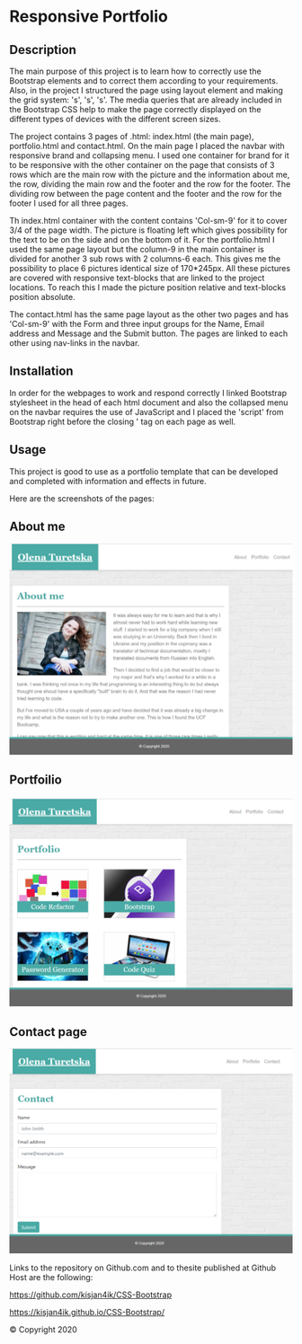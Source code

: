 # Responsive Portfolio

## Description 


The main purpose of this project is to learn how to correctly use the Bootstrap elements and to correct them according to your requirements. Also, in the project I structured the page using layout element and making the grid system: 's', 's', 's'. The media queries that are already included in the Bootstrap CSS help to make the page correctly displayed on the different types of devices with the different screen sizes.

The project contains 3 pages of .html: index.html (the main page), portfolio.html and contact.html.
On the main page I placed the navbar with responsive brand and collapsing menu. I used one container for brand for it to be responsive with the other container on the page that consists of 3 rows which are the main row with the picture and the information about me, the row, dividing the main row and the footer and the row for the footer. The dividing row between the page content and the footer and the row for the footer I used for all three pages.

Th index.html container with the content contains 'Col-sm-9' for it to cover 3/4 of the page width. The picture is floating left which gives possibility for the text to be on the side and on the bottom of it.
For the portfolio.html I used the same page layout but the column-9 in the main container is divided for another 3 sub rows with 2 columns-6 each. This gives me the possibility to place 6 pictures identical size of 170*245px. All these pictures are covered with responsive text-blocks that are linked to the project locations. To reach this I made the picture position relative and text-blocks position absolute.

The contact.html has the same page layout as the other two pages and has 'Col-sm-9' with the Form and three input groups for the Name, Email address and Message and the Submit button.
The pages are linked to each other using nav-links in the navbar.




## Installation

In order for the webpages to work and respond correctly I linked Bootstrap stylesheet in the head of each html document and also the collapsed menu on the navbar requires the use of JavaScript and I placed the 'script' from Bootstrap right before the closing ' tag on each page as well.

## Usage 

This project is good to use as a portfolio template that can be developed and completed with information and effects in future. 

Here are the screenshots of the pages:

## About me
![Main page](assets/images/Screenshot_Readme_1.PNG)


## Portfoilio
![Portfolio page](assets/images/Screenshot_Readme_2.PNG)



## Contact page
![Contact page](assets/images/Screenshot_Readme_3.PNG)





Links to the repository on Github.com and to thesite published  at Github Host are the following:

 https://github.com/kisjan4ik/CSS-Bootstrap

 https://kisjan4ik.github.io/CSS-Bootstrap/

© Copyright 2020

